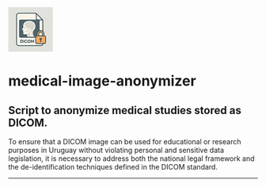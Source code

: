 ![](./assets/mia300.jpg)  
# medical-image-anonymizer
## Script to anonymize medical studies stored as DICOM.

To ensure that a DICOM image can be used for educational or research purposes in Uruguay without violating personal and sensitive data legislation, it is necessary to address both the national legal framework and the de-identification techniques defined in the DICOM standard.

---
